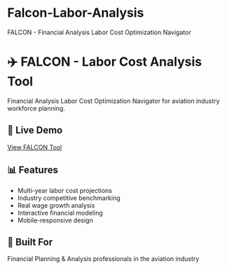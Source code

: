 # Falcon-Labor-Analysis
FALCON - Financial Analysis Labor Cost Optimization Navigator
# ✈️ FALCON - Labor Cost Analysis Tool

Financial Analysis Labor Cost Optimization Navigator for aviation industry workforce planning.

## 🚀 Live Demo
[View FALCON Tool](https://shrejo2598.github.io/Falcon-Labor-Analysis/)

## 📊 Features
- Multi-year labor cost projections
- Industry competitive benchmarking
- Real wage growth analysis
- Interactive financial modeling
- Mobile-responsive design

## 💼 Built For
Financial Planning & Analysis professionals in the aviation industry

